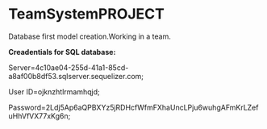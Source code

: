 # TeamSystemPROJECT
Database first model creation.Working in a team.

<b>Creadentials for SQL database:</b>

Server=4c10ae04-255d-41a1-85cd-a8af00b8df53.sqlserver.sequelizer.com;

User ID=ojknzhtlrmamhqjd;

Password=2Ldj5Ap6aQPBXYz5jRDHcfWfmFXhaUncLPju6wuhgAFmKrLZefuHhVfVX77xKg6n;
